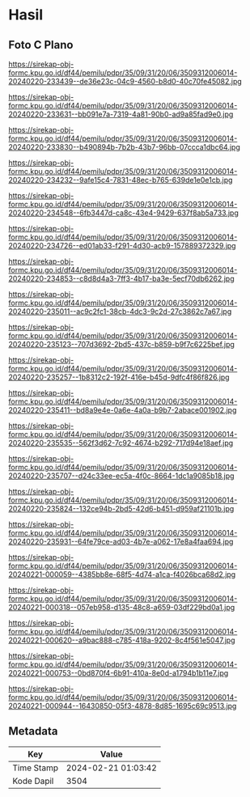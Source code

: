 # Hasil

## Foto C Plano

https://sirekap-obj-formc.kpu.go.id/df44/pemilu/pdpr/35/09/31/20/06/3509312006014-20240220-233439--de36e23c-04c9-4560-b8d0-40c70fe45082.jpg

https://sirekap-obj-formc.kpu.go.id/df44/pemilu/pdpr/35/09/31/20/06/3509312006014-20240220-233631--bb091e7a-7319-4a81-90b0-ad9a85fad9e0.jpg

https://sirekap-obj-formc.kpu.go.id/df44/pemilu/pdpr/35/09/31/20/06/3509312006014-20240220-233830--b490894b-7b2b-43b7-96bb-07ccca1dbc64.jpg

https://sirekap-obj-formc.kpu.go.id/df44/pemilu/pdpr/35/09/31/20/06/3509312006014-20240220-234232--9afe15c4-7831-48ec-b765-639de1e0e1cb.jpg

https://sirekap-obj-formc.kpu.go.id/df44/pemilu/pdpr/35/09/31/20/06/3509312006014-20240220-234548--6fb3447d-ca8c-43e4-9429-637f8ab5a733.jpg

https://sirekap-obj-formc.kpu.go.id/df44/pemilu/pdpr/35/09/31/20/06/3509312006014-20240220-234726--ed01ab33-f291-4d30-acb9-157889372329.jpg

https://sirekap-obj-formc.kpu.go.id/df44/pemilu/pdpr/35/09/31/20/06/3509312006014-20240220-234853--c8d8d4a3-7ff3-4b17-ba3e-5ecf70db6262.jpg

https://sirekap-obj-formc.kpu.go.id/df44/pemilu/pdpr/35/09/31/20/06/3509312006014-20240220-235011--ac9c2fc1-38cb-4dc3-9c2d-27c3862c7a67.jpg

https://sirekap-obj-formc.kpu.go.id/df44/pemilu/pdpr/35/09/31/20/06/3509312006014-20240220-235123--707d3692-2bd5-437c-b859-b9f7c6225bef.jpg

https://sirekap-obj-formc.kpu.go.id/df44/pemilu/pdpr/35/09/31/20/06/3509312006014-20240220-235257--1b8312c2-192f-416e-b45d-9dfc4f86f826.jpg

https://sirekap-obj-formc.kpu.go.id/df44/pemilu/pdpr/35/09/31/20/06/3509312006014-20240220-235411--bd8a9e4e-0a6e-4a0a-b9b7-2abace001902.jpg

https://sirekap-obj-formc.kpu.go.id/df44/pemilu/pdpr/35/09/31/20/06/3509312006014-20240220-235535--562f3d62-7c92-4674-b292-717d94e18aef.jpg

https://sirekap-obj-formc.kpu.go.id/df44/pemilu/pdpr/35/09/31/20/06/3509312006014-20240220-235707--d24c33ee-ec5a-4f0c-8664-1dc1a9085b18.jpg

https://sirekap-obj-formc.kpu.go.id/df44/pemilu/pdpr/35/09/31/20/06/3509312006014-20240220-235824--132ce94b-2bd5-42d6-b451-d959af21101b.jpg

https://sirekap-obj-formc.kpu.go.id/df44/pemilu/pdpr/35/09/31/20/06/3509312006014-20240220-235931--64fe79ce-ad03-4b7e-a062-17e8a4faa694.jpg

https://sirekap-obj-formc.kpu.go.id/df44/pemilu/pdpr/35/09/31/20/06/3509312006014-20240221-000059--4385bb8e-68f5-4d74-a1ca-f4026bca68d2.jpg

https://sirekap-obj-formc.kpu.go.id/df44/pemilu/pdpr/35/09/31/20/06/3509312006014-20240221-000318--057eb958-d135-48c8-a659-03df229bd0a1.jpg

https://sirekap-obj-formc.kpu.go.id/df44/pemilu/pdpr/35/09/31/20/06/3509312006014-20240221-000620--a9bac888-c785-418a-9202-8c4f561e5047.jpg

https://sirekap-obj-formc.kpu.go.id/df44/pemilu/pdpr/35/09/31/20/06/3509312006014-20240221-000753--0bd870f4-6b91-410a-8e0d-a1794b1b11e7.jpg

https://sirekap-obj-formc.kpu.go.id/df44/pemilu/pdpr/35/09/31/20/06/3509312006014-20240221-000944--16430850-05f3-4878-8d85-1695c69c9513.jpg


## Metadata

| Key        | Value               |
| ---------- | ------------------- |
| Time Stamp | 2024-02-21 01:03:42 |
| Kode Dapil | 3504                |



